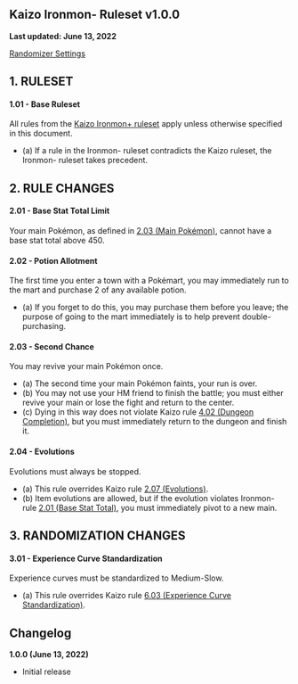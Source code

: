 ## Kaizo Ironmon- Ruleset v1.0.0

**Last updated: June 13, 2022**

[Randomizer Settings](/randomizer-settings/kaizo-ironmon-minus-randomizer-settings.rnqs)


## 1. RULESET
#### 1.01 - Base Ruleset
All rules from the [Kaizo Ironmon+ ruleset](/rules.md) apply unless otherwise specified in this document.

* (a) If a rule in the Ironmon- ruleset contradicts the Kaizo ruleset, the Ironmon- ruleset takes precedent.

## 2. RULE CHANGES
#### 2.01 - Base Stat Total Limit
Your main Pokémon, as defined in [2.03 (Main Pokémon)](/rules.md#203---main-pokémon), cannot have a base stat total above 450.

#### 2.02 - Potion Allotment
The first time you enter a town with a Pokémart, you may immediately run to the mart and purchase 2 of any available potion.

* (a) If you forget to do this, you may purchase them before you leave; the purpose of going to the mart
immediately is to help prevent double-purchasing.

#### 2.03 - Second Chance
You may revive your main Pokémon once.

* (a) The second time your main Pokémon faints, your run is over.
* (b) You may not use your HM friend to finish the battle; you must either revive your main or lose the fight and return to the center.
* (c) Dying in this way does not violate Kaizo rule [4.02 (Dungeon Completion)](/rules.md#402---completion), but you must immediately return to the dungeon and finish it.

#### 2.04 - Evolutions
Evolutions must always be stopped.

* (a) This rule overrides Kaizo rule [2.07 (Evolutions)](/rules.md#207---evolutions).
* (b) Item evolutions are allowed, but if the evolution violates Ironmon- rule [2.01 (Base Stat Total)](#2.01---base-stat-total-limit), you must immediately pivot to a new main.

## 3. RANDOMIZATION CHANGES
#### 3.01 - Experience Curve Standardization
Experience curves must be standardized to Medium-Slow.

* (a) This rule overrides Kaizo rule [6.03 (Experience Curve Standardization)](/rules.md#603---experience-curve-standarization).

## Changelog

**1.0.0 (June 13, 2022)**
- Initial release